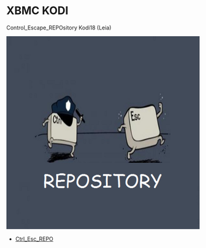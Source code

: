 # XBMC KODI 
Control_Escape_REPOsitory Kodi18 (Leia)

![Repo-logo](https://raw.githubusercontent.com/KDC-Community/kdc_git_repo/master/icon.png)

* [Ctrl_Esc_REPO](https://cutt.ly/YnIqibM)





